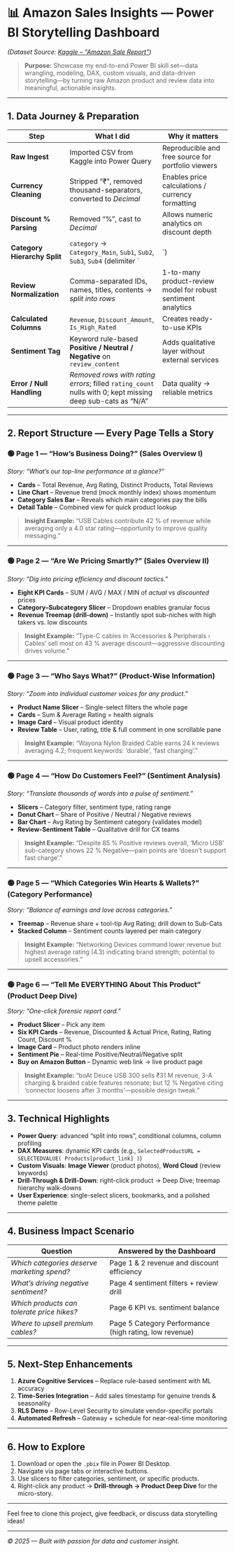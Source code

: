 # 📊 Amazon Sales Insights — Power BI Storytelling Dashboard  
*(Dataset Source: [Kaggle – “Amazon Sale Report”](https://www.kaggle.com/))*

> **Purpose:** Showcase my end-to-end Power BI skill set—data wrangling, modeling, DAX, custom visuals, and data-driven storytelling—by turning raw Amazon product and review data into meaningful, actionable insights.

---

## 1. Data Journey & Preparation

| Step | What I did | Why it matters |
|------|------------|----------------|
| **Raw Ingest** | Imported CSV from Kaggle into Power Query | Reproducible and free source for portfolio viewers |
| **Currency Cleaning** | Stripped “₹”, removed thousand-separators, converted to *Decimal* | Enables price calculations / currency formatting |
| **Discount % Parsing** | Removed “%”, cast to *Decimal* | Allows numeric analytics on discount depth |
| **Category Hierarchy Split** | `category` → `Category_Main`, `Sub1`, `Sub2`, `Sub3`, `Sub4` (delimiter `|`) | Unlocks drill-down and drill-through visuals |
| **Review Normalization** | Comma-separated IDs, names, titles, contents → *split into rows* | 1-to-many product-review model for robust sentiment analytics |
| **Calculated Columns** | `Revenue`, `Discount_Amount`, `Is_High_Rated` | Creates ready-to-use KPIs |
| **Sentiment Tag** | Keyword rule-based **Positive / Neutral / Negative** on `review_content` | Adds qualitative layer without external services |
| **Error / Null Handling** | *Removed rows with rating errors*; filled `rating_count` nulls with 0; kept missing deep sub-cats as “N/A” | Data quality → reliable metrics |

---

## 2. Report Structure — Every Page Tells a Story

### 🟢 **Page 1 — “How’s Business Doing?” (Sales Overview I)**  
*Story:* *“What’s our top-line performance at a glance?”*  

- **Cards** – Total Revenue, Avg Rating, Distinct Products, Total Reviews  
- **Line Chart** – Revenue trend (mock monthly index) shows momentum  
- **Category Sales Bar** – Reveals which main categories pay the bills  
- **Detail Table** – Combined view for quick product lookup  

> **Insight Example:** “USB Cables contribute 42 % of revenue while averaging only a 4.0 star rating—opportunity to improve quality messaging.”

---

### 🟢 **Page 2 — “Are We Pricing Smartly?” (Sales Overview II)**  
*Story:* *“Dig into pricing efficiency and discount tactics.”*  

- **Eight KPI Cards** – SUM / AVG / MAX / MIN of *actual* vs *discounted* prices  
- **Category–Subcategory Slicer** – Dropdown enables granular focus  
- **Revenue Treemap (drill-down)** – Instantly spot sub-niches with high takers vs. low discounts  

> **Insight Example:** “Type-C cables in ‘Accessories & Peripherals › Cables’ sell most on 43 % average discount—aggressive discounting drives volume.”

---

### 🟢 **Page 3 — “Who Says What?” (Product-Wise Information)**  
*Story:* *“Zoom into individual customer voices for any product.”*  

- **Product Name Slicer** – Single-select filters the whole page  
- **Cards** – Sum & Average Rating = health signals  
- **Image Card** – Visual product identity  
- **Review Table** – User, rating, title & full comment in one scrollable pane  

> **Insight Example:** “Wayona Nylon Braided Cable earns 24 k reviews averaging 4.2; frequent keywords: ‘durable’, ‘fast charging’.”

---

### 🟢 **Page 4 — “How Do Customers Feel?” (Sentiment Analysis)**  
*Story:* *“Translate thousands of words into a pulse of sentiment.”*  

- **Slicers** – Category filter, sentiment type, rating range  
- **Donut Chart** – Share of Positive / Neutral / Negative reviews  
- **Bar Chart** – Avg Rating by Sentiment category (validates model)  
- **Review-Sentiment Table** – Qualitative drill for CX teams  

> **Insight Example:** “Despite 85 % Positive reviews overall, ‘Micro USB’ sub-category shows 22 % Negative—pain points are ‘doesn’t support fast charge’.”

---

### 🟢 **Page 5 — “Which Categories Win Hearts & Wallets?” (Category Performance)**  
*Story:* *“Balance of earnings and love across categories.”*  

- **Treemap** – Revenue share + tool-tip Avg Rating; drill down to Sub-Cats  
- **Stacked Column** – Sentiment counts layered per main category  

> **Insight Example:** “Networking Devices command lower revenue but highest average rating (4.3) indicating brand strength; potential to upsell accessories.”

---

### 🟢 **Page 6 — “Tell Me EVERYTHING About This Product” (Product Deep Dive)**  
*Story:* *“One-click forensic report card.”*  

- **Product Slicer** – Pick any item  
- **Six KPI Cards** – Revenue, Discounted & Actual Price, Rating, Rating Count, Discount %  
- **Image Card** – Product photo renders inline  
- **Sentiment Pie** – Real-time Positive/Neutral/Negative split  
- **Buy on Amazon Button** – Dynamic web link → live product page  

> **Insight Example:** “boAt Deuce USB 300 sells ₹31 M revenue, 3-A charging & braided cable features resonate; but 12 % Negative citing ‘connector loosens after 3 months’—possible design tweak.”

---

## 3. Technical Highlights

- **Power Query**: advanced “split into rows”, conditional columns, column profiling  
- **DAX Measures**: dynamic KPI cards (e.g., `SelectedProductURL = SELECTEDVALUE( Products[product_link] )`)  
- **Custom Visuals**: **Image Viewer** (product photos), **Word Cloud** (review keywords)  
- **Drill-Through & Drill-Down**: right-click product → Deep Dive; treemap hierarchy walk-downs  
- **User Experience**: single-select slicers, bookmarks, and a polished theme palette  

---

## 4. Business Impact Scenario

| Question | Answered by the Dashboard |
|----------|---------------------------|
| *Which categories deserve marketing spend?* | Page 1 & 2 revenue and discount efficiency |
| *What’s driving negative sentiment?* | Page 4 sentiment filters + review drill |
| *Which products can tolerate price hikes?* | Page 6 KPI vs. sentiment balance |
| *Where to upsell premium cables?* | Page 5 Category Performance (high rating, low revenue) |

---

## 5. Next-Step Enhancements

1. **Azure Cognitive Services** – Replace rule-based sentiment with ML accuracy  
2. **Time-Series Integration** – Add sales timestamp for genuine trends & seasonality  
3. **RLS Demo** – Row-Level Security to simulate vendor-specific portals  
4. **Automated Refresh** – Gateway + schedule for near-real-time monitoring  

---

## 6. How to Explore

1. Download or open the `.pbix` file in Power BI Desktop.  
2. Navigate via page tabs or interactive buttons.  
3. Use slicers to filter categories, sentiment, or specific products.  
4. Right-click any product → **Drill-through → Product Deep Dive** for the micro-story.

---



Feel free to clone this project, give feedback, or discuss data storytelling ideas!

---

*© 2025 — Built with passion for data and customer insight.*
